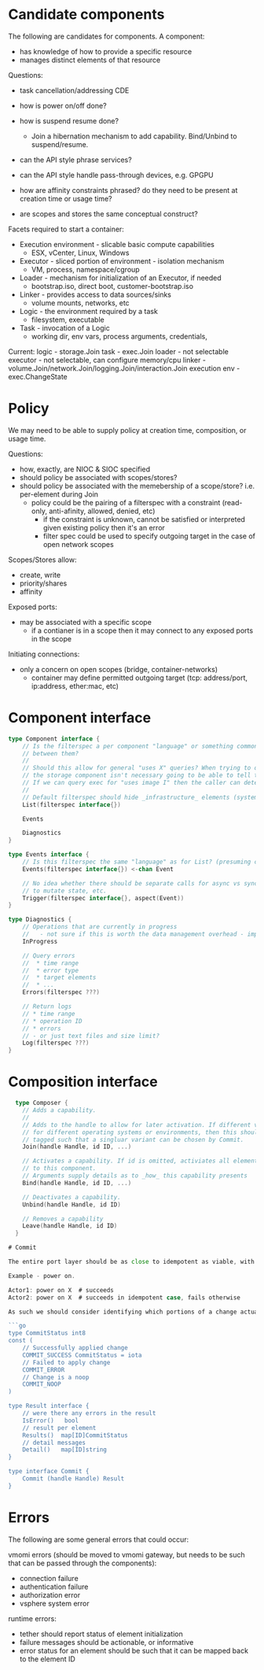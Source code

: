 # Candidate components

The following are candidates for components. A component:
* has knowledge of how to provide a specific resource
* manages distinct elements of that resource


Questions:
* task cancellation/addressing CDE

* how is power on/off done?
* how is suspend resume done?
  * Join a hibernation mechanism to add capability. Bind/Unbind to suspend/resume.
* can the API style phrase services?
* can the API style handle pass-through devices, e.g. GPGPU
* how are affinity constraints phrased? do they need to be present at creation time or usage time?
* are scopes and stores the same conceptual construct?


Facets required to start a container:
* Execution environment - slicable basic compute capabilities
  * ESX, vCenter, Linux, Windows
* Executor - sliced portion of environment - isolation mechanism
  * VM, process, namespace/cgroup
* Loader - mechanism for initialization of an Executor, if needed
  * bootstrap.iso, direct boot, customer-bootstrap.iso
* Linker - provides access to data sources/sinks
  * volume mounts, networks, etc
* Logic - the environment required by a task
  * filesystem, executable
* Task - invocation of a Logic
  * working dir, env vars, process arguments, credentials, 



Current:
logic - storage.Join
task - exec.Join
loader - not selectable
executor - not selectable, can configure memory/cpu
linker - volume.Join/network.Join/logging.Join/interaction.Join
execution env - exec.ChangeState


# Policy

We may need to be able to supply policy at creation time, composition, or usage time.

Questions:
* how, exactly, are NIOC & SIOC specified
* should policy be associated with scopes/stores?
* should policy be associated with the memebership of a scope/store? i.e. per-element during Join
  * policy could be the pairing of a filterspec with a constraint (read-only, anti-afinity, allowed, denied, etc)
    - if the constraint is unknown, cannot be satisfied or interpreted given existing policy then it's an error
    - filter spec could be used to specify outgoing target in the case of open network scopes

Scopes/Stores allow:
* create, write
* priority/shares
* affinity

Exposed ports:
* may be associated with a specific scope
  * if a contianer is in a scope then it may connect to any exposed ports in the scope

Initiating connections:
* only a concern on open scopes (bridge, container-networks)
  * container may define permitted outgoing target (tcp: address/port, ip:address, ether:mac, etc)

# Component interface

```go
type Component interface {
    // Is the filterspec a per component "language" or something common
    // between them?
    //
    // Should this allow for general "uses X" queries? When trying to delete an image for example
    // the storage component isn't necessary going to be able to tell that a disk is in use by container X.
    // If we can query exec for "uses image I" then the caller can determine what is blocking deletion.
    //
    // Default filterspec should hide _infrastructure_ elements (system.hidden, system.infrastructure tags? system.type=hidden?)
    List(filterspec interface{})

    Events

    Diagnostics
}

type Events interface {
    // Is this filterspec the same "language" as for List? (presuming common language between components)
    Events(filterspec interface{}) <-chan Event

    // No idea whether there should be separate calls for async vs sync, inline trigger, allowing the aspect
    // to mutate state, etc.
    Trigger(filterspec interface{}, aspect(Event))
}

type Diagnostics {
    // Operations that are currently in progress
    //   - not sure if this is worth the data management overhead - implies need for collation and tracking
    InProgress

    // Query errors
    //  * time range
    //  * error type
    //  * target elements
    //  * ...
    Errors(filterspec ???)

    // Return logs
    // * time range
    // * operation ID
    // * errors
    // - or just text files and size limit?
    Log(filterspec ???)
}
```


# Composition interface

```go
  type Composer {
    // Adds a capability.
    //
    // Adds to the handle to allow for later activation. If different variants are needed
    // for different operating systems or environments, then this should supply all off the variations
    // tagged such that a singluar variant can be chosen by Commit.
    Join(handle Handle, id ID, ...)

    // Activates a capability. If id is omitted, activiates all elements relating
    // to this component.
    // Arguments supply details as to _how_ this capability presents
    Bind(handle Handle, id ID, ...)

    // Deactivates a capability.
    Unbind(handle Handle, id ID)

    // Removes a capability
    Leave(handle Handle, id ID)
  }

# Commit

The entire port layer should be as close to idempotent as viable, with exceptions _clearly_ documented. The downside of that is that people commonly use success or failure of racing operations to determine where follow on work happens and an idempotent model can invalidate the underlying assumptions of that approach.

Example - power on.

Actor1: power on X  # succeeds
Actor2: power on X  # succeeds in idempotent case, fails otherwise

As such we should consider identifying which portions of a change actually altered state:

```go
type CommitStatus int8
const (
    // Successfully applied change
    COMMIT_SUCCESS CommitStatus = iota
    // Failed to apply change
    COMMIT_ERROR
    // Change is a noop
    COMMIT_NOOP
)

type Result interface {
    // were there any errors in the result
    IsError()   bool
    // result per element
    Results()  map[ID]CommitStatus
    // detail messages
    Detail()   map[ID]string
}

type interface Commit {
    Commit (handle Handle) Result
}
```


# Errors

The following are some general errors that could occur:

vmomi errors (should be moved to vmomi gateway, but needs to be such that can be passed through the components):
 * connection failure
 * authentication failure
 * authorization error
 * vsphere system error

runtime errors:
 * tether should report status of element initialization
 * failure messages should be actionable, or informative
 * error status for an element should be such that it can be mapped back to the element ID
